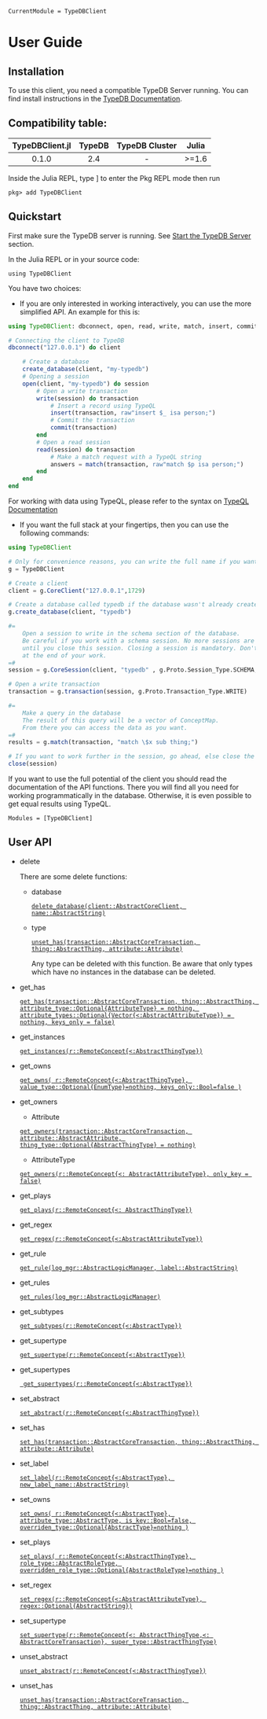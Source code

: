 ```@meta
CurrentModule = TypeDBClient
```
# User Guide

## Installation

To use this client, you need a compatible TypeDB Server running.
You can find install instructions in the [TypeDB Documentation](https://docs.vaticle.com/docs/running-typedb/install-and-run).

## Compatibility table:

| TypeDBClient.jl | TypeDB | TypeDB Cluster | Julia |
|:--------------:|:-----------:|:------------:|:------------:|
| 0.1.0 | 2.4      |     -     | >=1.6

Inside the Julia REPL, type ] to enter the Pkg REPL mode then run

`pkg> add TypeDBClient`

## Quickstart

First make sure the TypeDB server is running.
See [Start the TypeDB Server](https://docs.vaticle.com/docs/running-typedb/install-and-run#start-the-typedb-server) section.

In the Julia REPL or in your source code:

`using TypeDBClient`

You have two choices:

* If you are only interested in working interactively, you can use the more simplified API. An example for this is:
```julia
using TypeDBClient: dbconnect, open, read, write, match, insert, commit, create_database

# Connecting the client to TypeDB
dbconnect("127.0.0.1") do client

    # Create a database
    create_database(client, "my-typedb")
    # Opening a session
    open(client, "my-typedb") do session
        # Open a write transaction
        write(session) do transaction
            # Insert a record using TypeQL
            insert(transaction, raw"insert $_ isa person;")
            # Commit the transaction
            commit(transaction)
        end
        # Open a read session
        read(session) do transaction
            # Make a match request with a TypeQL string
            answers = match(transaction, raw"match $p isa person;")
        end
    end
end
```

For working with data using TypeQL, please refer to the syntax on [TypeQL Documentation](https://docs.vaticle.com/docs/query/overview)

* If you want the full stack at your fingertips, then you can use the following commands:

```julia
using TypeDBClient

# Only for convenience reasons, you can write the full name if you want
g = TypeDBClient

# Create a client
client = g.CoreClient("127.0.0.1",1729)

# Create a database called typedb if the database wasn't already created by you previously.
g.create_database(client, "typedb")

#=
    Open a session to write in the schema section of the database.
    Be careful if you work with a schema session. No more sessions are allowed
    until you close this session. Closing a session is mandatory. Don't forget this
    at the end of your work.
=#
session = g.CoreSession(client, "typedb" , g.Proto.Session_Type.SCHEMA, request_timeout=Inf)

# Open a write transaction
transaction = g.transaction(session, g.Proto.Transaction_Type.WRITE)

#=
    Make a query in the database
    The result of this query will be a vector of ConceptMap.
    From there you can access the data as you want.
=#
results = g.match(transaction, "match \$x sub thing;")

# If you want to work further in the session, go ahead, else close the session.
close(session)
```
If you want to use the full potential of the client you should read the documentation
of the API functions. There you will find all you need for working programmatically in the database.
Otherwise, it is even possible to get equal results using TypeQL.

```@autodocs
Modules = [TypeDBClient]
```

## User API

* delete

    There are some delete functions:

  * database

    [`delete_database(client::AbstractCoreClient, name::AbstractString)`](@ref)

  * type

    [`unset_has(transaction::AbstractCoreTransaction, thing::AbstractThing, attribute::Attribute)`](@ref)

    Any type can be deleted with this function. Be aware that only types which have no instances
    in the database can be deleted.


* get_has

    [`get_has(transaction::AbstractCoreTransaction,
        thing::AbstractThing,
        attribute_type::Optional{AttributeType} = nothing,
        attribute_types::Optional{Vector{<:AbstractAttributeType}} = nothing,
        keys_only = false)`](@ref)


* get_instances

    [`get_instances(r::RemoteConcept{<:AbstractThingType})`](@ref)

* get_owns

    [`get_owns(
        r::RemoteConcept{<:AbstractThingType},
        value_type::Optional{EnumType}=nothing,
        keys_only::Bool=false
    )`](@ref)

* get_owners

    * Attribute

    [`get_owners(transaction::AbstractCoreTransaction,
        attribute::AbstractAttribute,
        thing_type::Optional{AbstractThingType} = nothing)`](@ref)

    * AttributeType

    [`get_owners(r::RemoteConcept{<: AbstractAttributeType}, only_key = false)`](@ref)


* get_plays

    [`get_plays(r::RemoteConcept{<: AbstractThingType})`](@ref)



* get_regex

    [`get_regex(r::RemoteConcept{<:AbstractAttributeType})`](@ref)

* get_rule

    [`get_rule(log_mgr::AbstractLogicManager, label::AbstractString)`](@ref)


* get_rules

    [`get_rules(log_mgr::AbstractLogicManager)`](@ref)


* get_subtypes

    [`get_subtypes(r::RemoteConcept{<:AbstractType})`](@ref)


* get_supertype

    [`get_supertype(r::RemoteConcept{<:AbstractType})`](@ref)


* get_supertypes

    [` get_supertypes(r::RemoteConcept{<:AbstractType})`](@ref)


* set_abstract

    [`set_abstract(r::RemoteConcept{<:AbstractThingType})`](@ref)

* set_has

    [`set_has(transaction::AbstractCoreTransaction, thing::AbstractThing, attribute::Attribute)`](@ref)


* set_label

    [`set_label(r::RemoteConcept{<:AbstractType},
    new_label_name::AbstractString)`](@ref)

* set_owns

    [`set_owns(
            r::RemoteConcept{<:AbstractType},
            attribute_type::AbstractType,
            is_key::Bool=false,
            overriden_type::Optional{AbstractType}=nothing
        )`](@ref)


* set_plays

    [`set_plays(
        r::RemoteConcept{<:AbstractThingType},
        role_type::AbstractRoleType,
        overridden_role_type::Optional{AbstractRoleType}=nothing
    )`](@ref)


* set_regex

    [`set_regex(r::RemoteConcept{<:AbstractAttributeType},
    regex::Optional{AbstractString})`](@ref)


* set_supertype

    [`set_supertype(r::RemoteConcept{<: AbstractThingType,<: AbstractCoreTransaction},
        super_type::AbstractThingType)`](@ref)


* unset_abstract

    [`unset_abstract(r::RemoteConcept{<:AbstractThingType})`](@ref)


* unset_has

    [`unset_has(transaction::AbstractCoreTransaction, thing::AbstractThing, attribute::Attribute)`](@ref)
